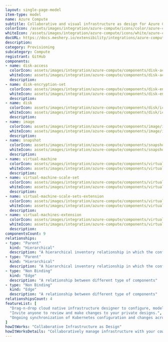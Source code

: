 ```yaml
---
layout: single-page-model
item-type: model
name: Azure Compute
subtitle: Collaborative and visual infrastructure as design for Azure Compute
colorIcon: /assets/images/integration/azure-compute/icons/color/azure-compute-color.svg
whiteIcon: /assets/images/integration/azure-compute/icons/white/azure-compute-white.svg
docURL: https://docs.meshery.io/extensibility/integrations/azure-compute
description: 
category: Provisioning
subcategory: Compute
registrant: GitHub
components: 
- name: disk-access
  colorIcon: assets/images/integration/azure-compute/components/disk-access/icons/color/disk-access-color.svg
  whiteIcon: assets/images/integration/azure-compute/components/disk-access/icons/white/disk-access-white.svg
  description: 
- name: disk-encryption-set
  colorIcon: assets/images/integration/azure-compute/components/disk-encryption-set/icons/color/disk-encryption-set-color.svg
  whiteIcon: assets/images/integration/azure-compute/components/disk-encryption-set/icons/white/disk-encryption-set-white.svg
  description: 
- name: disk
  colorIcon: assets/images/integration/azure-compute/components/disk/icons/color/disk-color.svg
  whiteIcon: assets/images/integration/azure-compute/components/disk/icons/white/disk-white.svg
  description: 
- name: image
  colorIcon: assets/images/integration/azure-compute/components/image/icons/color/image-color.svg
  whiteIcon: assets/images/integration/azure-compute/components/image/icons/white/image-white.svg
  description: 
- name: snapshot
  colorIcon: assets/images/integration/azure-compute/components/snapshot/icons/color/snapshot-color.svg
  whiteIcon: assets/images/integration/azure-compute/components/snapshot/icons/white/snapshot-white.svg
  description: 
- name: virtual-machine
  colorIcon: assets/images/integration/azure-compute/components/virtual-machine/icons/color/virtual-machine-color.svg
  whiteIcon: assets/images/integration/azure-compute/components/virtual-machine/icons/white/virtual-machine-white.svg
  description: 
- name: virtual-machine-scale-set
  colorIcon: assets/images/integration/azure-compute/components/virtual-machine-scale-set/icons/color/virtual-machine-scale-set-color.svg
  whiteIcon: assets/images/integration/azure-compute/components/virtual-machine-scale-set/icons/white/virtual-machine-scale-set-white.svg
  description: 
- name: virtual-machine-scale-sets-extension
  colorIcon: assets/images/integration/azure-compute/components/virtual-machine-scale-sets-extension/icons/color/virtual-machine-scale-sets-extension-color.svg
  whiteIcon: assets/images/integration/azure-compute/components/virtual-machine-scale-sets-extension/icons/white/virtual-machine-scale-sets-extension-white.svg
  description: 
- name: virtual-machines-extension
  colorIcon: assets/images/integration/azure-compute/components/virtual-machines-extension/icons/color/virtual-machines-extension-color.svg
  whiteIcon: assets/images/integration/azure-compute/components/virtual-machines-extension/icons/white/virtual-machines-extension-white.svg
  description: 
componentsCount: 9
relationships: 
- type: "Parent"
  kind: "Hierarchical"
  description: "A hierarchical inventory relationship in which the configuration of Virtual Machine Scale Set(parent component) is patched with the configuration of Virtual Machine Scale Set Extension(child component). "
- type: "Parent"
  kind: "Hierarchical"
  description: "A hierarchical inventory relationship in which the configuration of Virtual Machine(parent component) is patched with the configuration of Virtual Machine Extension(child component). "
- type: "Non Binding"
  kind: "Edge"
  description: "A relationship between different type of components"
- type: "Non Binding"
  kind: "Edge"
  description: "A relationship between different type of components"
relationshipsCount: 4
featureList: [
  "Drag-n-drop cloud native infrastructure designer to configure, model, and deploy your workloads.",
  "Invite anyone to review and make changes to your private designs.",
  "Ongoing synchronization of Kubernetes configuration and changes across any number of clusters."
]
howItWorks: "Collaborative Infrastructure as Design"
howItWorksDetails: "Collaboratively manage infrastructure with your coworkers synchronously sharing the same designs."
---
```

